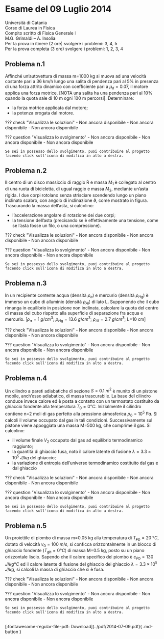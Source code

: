 # Esame del 09 Luglio 2014
Università di Catania <br>
Corso di Laurea in Fisica <br>
Compito scritto di Fisica Generale I <br>
M.G. Grimaldi – A. Insolia <br>
Per la prova in itinere (2 ore) svolgere i problemi: 3, 4, 5 <br>
Per la prova completa (3 ore) svolgere i problemi: 1, 2, 3, 4 <br>

## Problema n.1
Affinché un’autovettura di massa m=1000 kg si muova ad una velocità costante pari a 36 km/h lungo una salita di pendenza pari al 5% in presenza di una forza attrito dinamico con coefficiente pari a $µ_d=0.07$, il motore applica una forza motrice. [NOTA una salita ha una pendenza pari al 10% quando la quota sale di 10 m ogni 100 m percorsi]. Determinare:

- la forza motrice applicata dal motore;
- la potenza erogata dal motore.

??? check "Visualizza le soluzioni"
    - Non ancora disponibile
    - Non ancora disponibile
    - Non ancora disponibile

??? question "Visualizza lo svolgimento"
    - Non ancora disponibile
    - Non ancora disponibile
    - Non ancora disponibile
    
    Se sei in possesso dello svolgimento, puoi contribuire al progetto facendo click sull'icona di modifica in alto a destra.

## Problema n.2
Il centro di un disco massiccio di raggio R e massa $M_1$ è collegato al centro di una ruota di bicicletta, di ugual raggio e massa $M_2$, mediante un’asta rigida. I due corpi rotolano senza strisciare scendendo lungo un piano inclinato scabro, con angolo di inclinazione ϑ, come mostrato in figura. Trascurando la massa dell’asta, si calcolino:

- l’accelerazione angolare di rotazione dei due corpi;
- la tensione dell’asta (precisando se è effettivamente una tensione, come se l’asta fosse un filo, o una compressione).

??? check "Visualizza le soluzioni"
    - Non ancora disponibile
    - Non ancora disponibile
    - Non ancora disponibile

??? question "Visualizza lo svolgimento"
    - Non ancora disponibile
    - Non ancora disponibile
    - Non ancora disponibile
    
    Se sei in possesso dello svolgimento, puoi contribuire al progetto facendo click sull'icona di modifica in alto a destra.

## Problema n.3
In un recipiente contente acqua (densità $ρ_a$) e mercurio (densità $ρ_{Hg}$) è immerso un cubo di alluminio (densità $ρ_{Al}$) di lato L. Supponendo che il cubo rimanga in equilibrio in posizione non inclinata, calcolare la quota del centro di massa del cubo rispetto alla superficie di separazione fra acqua e mercurio. [$ρ_a=1 \; g/cm^3$; $ρ_{Hg}=13.6 \; g/cm^3$; $ρ_{Al}=2.7 \; g/cm^3$; L=10 cm]

??? check "Visualizza le soluzioni"
    - Non ancora disponibile
    - Non ancora disponibile
    - Non ancora disponibile

??? question "Visualizza lo svolgimento"
    - Non ancora disponibile
    - Non ancora disponibile
    - Non ancora disponibile
    
    Se sei in possesso dello svolgimento, puoi contribuire al progetto facendo click sull'icona di modifica in alto a destra.

## Problema n.4
Un cilindro a pareti adiabatiche di sezione $S=0.1 \; m^2$ è munito di un pistone mobile, anch’esso adiabatico, di massa trascurabile. La base del cilindro conduce invece calore ed è posta a contatto con un termostato costituito da ghiaccio fondente alla temperatura $T_0=0°C$. Inizialmente il cilindro contiene n=2 moli di gas perfetto alla pressione atmosferica $p_0=10^5 \; Pa$. Si calcoli il volume occupato dal gas in tali condizioni. Successivamente sul pistone viene appoggiata una massa M=500 kg, che comprime il gas. Si calcolino:

- il volume finale $V_2$ occupato dal gas ad equilibrio termodinamico raggiunto;
- la quantità di ghiaccio fusa, noto il calore latente di fusione $λ=3.3×10^5 \; J/kg$ del ghiaccio;
- la variazione di entropia dell’universo termodinamico costituito dal gas e dal ghiaccio

??? check "Visualizza le soluzioni"
    - Non ancora disponibile
    - Non ancora disponibile
    - Non ancora disponibile

??? question "Visualizza lo svolgimento"
    - Non ancora disponibile
    - Non ancora disponibile
    - Non ancora disponibile
    
    Se sei in possesso dello svolgimento, puoi contribuire al progetto facendo click sull'icona di modifica in alto a destra.

## Problema n.5
Un proiettile di piombo di massa m=0.05 kg alla temperatura di $T_{Pb}=20 \; °C$, dotato di velocità $v_0=100 \; m/s$, si conficca orizzontalmente in un blocco di ghiaccio fondente ($T_{gh}=0°C$) di massa M=0.5 kg, posto su un piano orizzontale liscio. Sapendo che il calore specifico del piombo è $c_{Pb}=130 \; J/kg °C$ ed il calore latente di fusione del ghiaccio del ghiaccio $λ=3.3×10^5 \; J/kg$, si calcoli la massa di ghiaccio che si è fusa.

??? check "Visualizza le soluzioni"
    - Non ancora disponibile
    - Non ancora disponibile
    - Non ancora disponibile

??? question "Visualizza lo svolgimento"
    - Non ancora disponibile
    - Non ancora disponibile
    - Non ancora disponibile
    
    Se sei in possesso dello svolgimento, puoi contribuire al progetto facendo click sull'icona di modifica in alto a destra.

<br>
[:fontawesome-regular-file-pdf: Download](../pdf/2014-07-09.pdf){ .md-button }